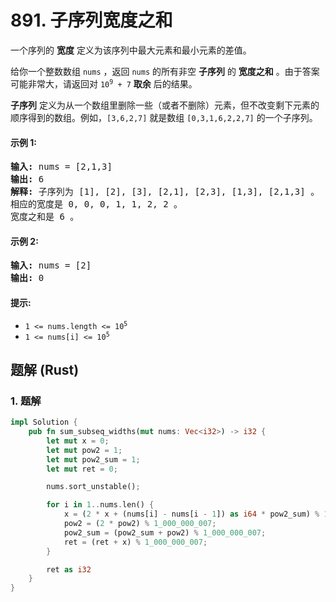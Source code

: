 # 891. 子序列宽度之和
一个序列的 **宽度** 定义为该序列中最大元素和最小元素的差值。

给你一个整数数组 `nums` ，返回 `nums` 的所有非空 **子序列** 的 **宽度之和** 。由于答案可能非常大，请返回对 <code>10<sup>9</sup> + 7</code> **取余** 后的结果。

**子序列** 定义为从一个数组里删除一些（或者不删除）元素，但不改变剩下元素的顺序得到的数组。例如，`[3,6,2,7]` 就是数组 `[0,3,1,6,2,2,7]` 的一个子序列。

#### 示例 1:
<pre>
<strong>输入:</strong> nums = [2,1,3]
<strong>输出:</strong> 6
<strong>解释:</strong> 子序列为 [1], [2], [3], [2,1], [2,3], [1,3], [2,1,3] 。
相应的宽度是 0, 0, 0, 1, 1, 2, 2 。
宽度之和是 6 。
</pre>

#### 示例 2:
<pre>
<strong>输入:</strong> nums = [2]
<strong>输出:</strong> 0
</pre>

#### 提示:
* <code>1 <= nums.length <= 10<sup>5</sup></code>
* <code>1 <= nums[i] <= 10<sup>5</sup></code>

## 题解 (Rust)

### 1. 题解
```Rust
impl Solution {
    pub fn sum_subseq_widths(mut nums: Vec<i32>) -> i32 {
        let mut x = 0;
        let mut pow2 = 1;
        let mut pow2_sum = 1;
        let mut ret = 0;

        nums.sort_unstable();

        for i in 1..nums.len() {
            x = (2 * x + (nums[i] - nums[i - 1]) as i64 * pow2_sum) % 1_000_000_007;
            pow2 = (2 * pow2) % 1_000_000_007;
            pow2_sum = (pow2_sum + pow2) % 1_000_000_007;
            ret = (ret + x) % 1_000_000_007;
        }

        ret as i32
    }
}
```
